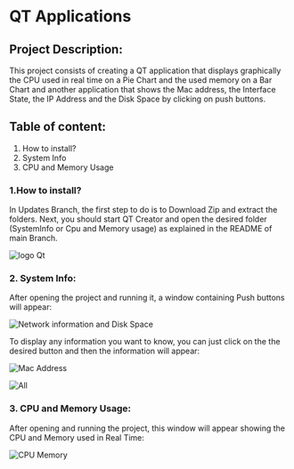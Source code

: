 # QT Applications
## Project Description:
 This project consists of creating a QT application that displays graphically the CPU used in real time on a Pie Chart and the used memory on a Bar Chart and another application that shows the Mac address, the Interface State, the IP Address and the Disk Space by clicking on push buttons.
 ## Table of content:
 1. How to install?
 2. System Info
 3. CPU and Memory Usage

### 1.How to install?
In Updates Branch, the first step to do is to Download Zip and extract the folders. Next, you should start QT Creator and open the desired folder (SystemInfo or Cpu and Memory usage) as explained in the README of main Branch.

![logo Qt](https://user-images.githubusercontent.com/60946152/128168739-a8953551-d56b-46a1-af11-4a0e2195b9c9.png)

### 2. System Info:
After opening the project and running it, a window containing Push buttons will appear:

![Network information and Disk Space](https://user-images.githubusercontent.com/60946152/128169081-372509a1-10f6-44b7-b3e4-842610524d81.PNG)

To display any information you want to know, you can just click on the the desired button and then the information will appear:

![Mac Address](https://user-images.githubusercontent.com/60946152/128169279-64d3cb12-f25a-464b-9c9d-48d986ee8eb8.PNG)

![All](https://user-images.githubusercontent.com/60946152/128169308-ea2fbacd-112d-4c6a-9d22-5609afb90b95.PNG)

### 3. CPU and Memory Usage:
After opening and running the project, this window will appear showing the CPU and Memory used in Real Time:

![CPU   Memory](https://user-images.githubusercontent.com/60946152/128169635-d2d960bb-fb04-4f5e-b5a2-5d2dd169d382.PNG)



